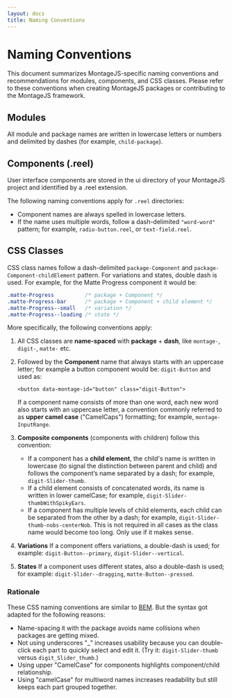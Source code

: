 ```yaml
---
layout: docs
title: Naming Conventions
---
```


# Naming Conventions

This document summarizes MontageJS-specific naming conventions and recommendations for modules, components, and CSS classes. Please refer to these conventions when creating MontageJS packages or contributing to the MontageJS framework.


## Modules

All module and package names are written in lowercase letters or numbers and delimited by dashes (for example, `child-package`).


## Components (.reel)
User interface components are stored in the ui directory of your MontageJS project and identified by a .reel extension. 

The following naming conventions apply for `.reel` directories:

* Component names are always spelled in lowercase letters.
* If the name uses multiple words, follow a dash-delimited `"word-word"` pattern; for example, `radio-button.reel`, or `text-field.reel`.


## CSS Classes

CSS class names follow a dash-delimited `package-Component` and `package-Component-childElement` pattern. For variations and states, double dash is used. For example, for the Matte Progress component it would be:

```css
.matte-Progress          /* package + Component */
.matte-Progress-bar      /* package + Component + child element */
.matte-Progress--small   /* variation */
.matte-Progress--loading /* state */
```

More specifically, the following conventions apply:

1. All CSS classes are **name-spaced** with **package** + **dash**, like `montage-`, `digit-`, `matte-` etc.
2. Followed by the **Component** name that always starts with an uppercase letter; for example a button component would be: `digit-Button` and used as: 

    ```
    <button data-montage-id="button" class="digit-Button">
    ```

    If a component name consists of more than one word, each new word also starts with an uppercase letter, a convention commonly  referred to as **upper camel case** ("CamelCaps") formatting; for example, `montage-InputRange`.
    
3. **Composite components** (components with children) follow this convention:
    * If a component has a **child element**, the child's name is written in lowercase (to signal the distinction between parent and child) and follows the component’s name separated by a dash; for example, `digit-Slider-thumb`.
    * If a child element consists of concatenated words, its name is written in lower camelCase; for example, `digit-Slider-thumbWithSpikyEars`.
    * If a component has multiple levels of child elements, each child can be separated from the other by a dash; for example, `digit-Slider-thumb-nobs-centerNob`. This is not required in all cases as the class name would become too long. Only use if it makes sense.

4. **Variations** If a component offers variations, a double-dash is used; for example: `digit-Button--primary`, `digit-Slider--vertical`.

5. **States** If a component uses different states, also a double-dash is used; for example: `digit-Slider--dragging`, `matte-Button--pressed`.

### Rationale
These CSS naming conventions are similar to [BEM](http://bem.info/method/). But the syntax got adapted for the following reasons:

* Name-spacing it with the package avoids name collisions when packages are getting mixed.
* Not using underscores "_" increases usability because you can double-click each part to quickly select and edit it. (Try it: `digit-Slider-thumb` versus `digit_Slider_thumb`.)
* Using upper "CamelCase" for components highlights component/child relationship.
* Using "camelCase" for multiword names increases readability but still keeps each part grouped together.
